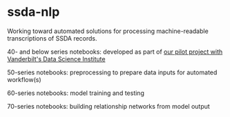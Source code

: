 # ssda-nlp

Working toward automated solutions for processing machine-readable transcriptions of SSDA records.

40- and below series notebooks: developed as part of [our pilot project with Vanderbilt's Data Science Institute](https://github.com/vanderbilt-data-science/ssda-entity-extraction)

50-series notebooks: preprocessing to prepare data inputs for automated workflow(s)

60-series notebooks: model training and testing

70-series notebooks: building relationship networks from model output